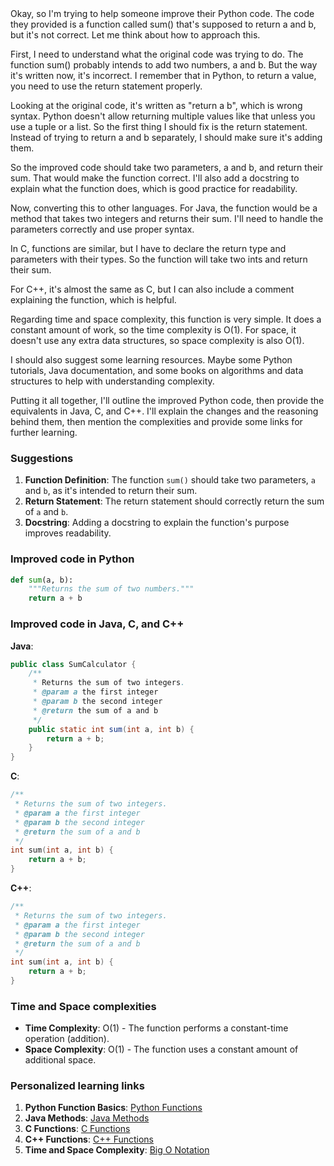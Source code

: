 <think>
Okay, so I'm trying to help someone improve their Python code. The code they provided is a function called sum() that's supposed to return a and b, but it's not correct. Let me think about how to approach this.

First, I need to understand what the original code was trying to do. The function sum() probably intends to add two numbers, a and b. But the way it's written now, it's incorrect. I remember that in Python, to return a value, you need to use the return statement properly.

Looking at the original code, it's written as "return a b", which is wrong syntax. Python doesn't allow returning multiple values like that unless you use a tuple or a list. So the first thing I should fix is the return statement. Instead of trying to return a and b separately, I should make sure it's adding them.

So the improved code should take two parameters, a and b, and return their sum. That would make the function correct. I'll also add a docstring to explain what the function does, which is good practice for readability.

Now, converting this to other languages. For Java, the function would be a method that takes two integers and returns their sum. I'll need to handle the parameters correctly and use proper syntax.

In C, functions are similar, but I have to declare the return type and parameters with their types. So the function will take two ints and return their sum.

For C++, it's almost the same as C, but I can also include a comment explaining the function, which is helpful.

Regarding time and space complexity, this function is very simple. It does a constant amount of work, so the time complexity is O(1). For space, it doesn't use any extra data structures, so space complexity is also O(1).

I should also suggest some learning resources. Maybe some Python tutorials, Java documentation, and some books on algorithms and data structures to help with understanding complexity.

Putting it all together, I'll outline the improved Python code, then provide the equivalents in Java, C, and C++. I'll explain the changes and the reasoning behind them, then mention the complexities and provide some links for further learning.
</think>

### Suggestions

1. **Function Definition**: The function `sum()` should take two parameters, `a` and `b`, as it's intended to return their sum.
2. **Return Statement**: The return statement should correctly return the sum of `a` and `b`.
3. **Docstring**: Adding a docstring to explain the function's purpose improves readability.

### Improved code in Python

```python
def sum(a, b):
    """Returns the sum of two numbers."""
    return a + b
```

### Improved code in Java, C, and C++

**Java**:

```java
public class SumCalculator {
    /**
     * Returns the sum of two integers.
     * @param a the first integer
     * @param b the second integer
     * @return the sum of a and b
     */
    public static int sum(int a, int b) {
        return a + b;
    }
}
```

**C**:

```c
/**
 * Returns the sum of two integers.
 * @param a the first integer
 * @param b the second integer
 * @return the sum of a and b
 */
int sum(int a, int b) {
    return a + b;
}
```

**C++**:

```cpp
/**
 * Returns the sum of two integers.
 * @param a the first integer
 * @param b the second integer
 * @return the sum of a and b
 */
int sum(int a, int b) {
    return a + b;
}
```

### Time and Space complexities

- **Time Complexity**: O(1) - The function performs a constant-time operation (addition).
- **Space Complexity**: O(1) - The function uses a constant amount of additional space.

### Personalized learning links

1. **Python Function Basics**: [Python Functions](https://www.w3schools.com/python/python_functions.asp)
2. **Java Methods**: [Java Methods](https://docs.oracle.com/javase/tutorial/java/javaOO/methods.html)
3. **C Functions**: [C Functions](https://www.tutorialspoint.com/cprogramming/c_functions.htm)
4. **C++ Functions**: [C++ Functions](https://www.geeksforgeeks.org/functions-in-c-cpp/)
5. **Time and Space Complexity**: [Big O Notation](https://www.geeksforgeeks.org/time-complexities-of-different-sorting-techniques/)
